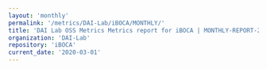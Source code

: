 ```yaml
---
layout: 'monthly'
permalink: '/metrics/DAI-Lab/iBOCA/MONTHLY/'
title: 'DAI Lab OSS Metrics Metrics report for iBOCA | MONTHLY-REPORT-2020-03-01'
organization: 'DAI-Lab'
repository: 'iBOCA'
current_date: '2020-03-01'
---
```

